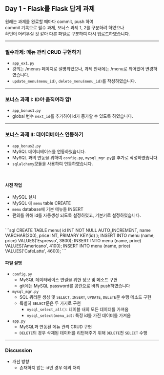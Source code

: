## Day 1 - Flask를 Flask 답게 과제

원래는 과제를 완료할 때마다 commit, push 하여  
 commit 기록으로 필수 과제, 보너스 과제 1, 2를 구분하려 하였으나  
  확인이 어려우실 것 같아 다른 파일로 구분하여 다시 업로드하였습니다.  

---
### 필수과제: 메뉴 관리 CRUD 구현하기
- `app_ex1.py`
- 강의는 /menus 페이지로 설명되었으나, 과제 안내에는 /menu로 되어있어 변경하였습니다.
- `update_menu(menu_id)`, `delete_menu(menu_id)`를 작성하였습니다.
---
### 보너스 과제 I: ID야 움직여라 얍!
- `app_bonus1.py`
- global 변수 `next_id`를 추가하여 id가 증가할 수 있도록 하였습니다.
---
### 보너스 과제 II: 데이터베이스 연동하기
- `app_bonus2.py`
- MySQL 데이터베이스를 연동하였습니다.
- MySQL 과의 연동을 위하여 `config.py`, `mysql_mgr.py`를 추가로 작성하였습니다.
- `sqlalchemy`모듈을 사용하여 연동하였습니다.
<br>

#### 사전 작업
- MySQL 설치
- MySQL 에 `menu` table CREATE
- `menu` database에 기본 메뉴들 INSERT
- 편의를 위해 id를 자동생성 되도록 설정하였고, 기본키로 설정하였습니다.
<br>
```sql
CREATE TABLE menu(
	id INT NOT NULL AUTO_INCREMENT, 
	name VARCHAR(200),
	price INT,
	PRIMARY KEY(id)
);
INSERT INTO menu (name, price) VALUES('Espresso', 3800);
INSERT INTO menu (name, price) VALUES('Americano', 4100);
INSERT INTO menu (name, price) VALUES('CafeLatte', 4600);
```
<br>

#### 파일 설명
- `config.py`
	- MySQL 데이터베이스 연결을 위한 정보 및 메소드 구현
	- git에는 MySQL password를 공란으로 바꿔 push하였습니다
- `mysql_mgr.py`
	- SQL 쿼리문 생성 및 `SELECT`, `INSERT`, `UPDATE`, `DELETE`문 수행 메소드 구현
	- 특별히 `SELECT`문은 두 가지로 구현
		- `mysql_select_all()`: 테이블 내의 모든 데이터를 가져옴
		- `mysql_select(menu_id)`: 특정 id를 가진 데이터를 가져옴
- `app.py`
	- MySQL과 연동된 메뉴 관리 CRUD 구현
	- `DELETE`의 경우 삭제된 데이터를 리턴해주기 위해 `DELETE`전 `SELECT` 수행
---
### Discussion
- 개선 방향
	- 존재하지 않는 id인 경우 예외 처리

